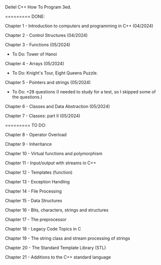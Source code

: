 Deitel C++ How To Program 3ed.


========= DONE: 

Chapter 1 - Introduction to computers and programming in C++ (04/2024)

Chapter 2 - Control Structures (04/2024)

Chapter 3 - Functions (05/2024)  
* To Do: Tower of Hanoi

Chapter 4 - Arrays (05/2024)  
* To Do: Knight's Tour, Eight Queens Puzzle.

Chapter 5 - Pointers and strings  (05/2024)
* To Do: +28 questions (I needed to study for a test, so I skipped some of the questions.)

Chapter 6 - Classes and Data Abstraction (05/2024)

Chapter 7 - Classes: part II (05/2024)

========= TO DO:

Chapter 8 - Operator Overload

Chapter 9 - Inheritance

Chapter 10 - Virtual functions and polymorphism

Chapter 11 - Input/output with streams in C++

Chapter 12 - Templates (function)

Chapter 13 - Exception Handling

Chapter 14 - File Processing

Chapter 15 - Data Structures

Chapter 16 - Bits, characters, strings and structures

Chapter 17 - The preprocessor

Chapter 18 - Legacy Code Topics in C

Chapter 19 - The string class and stream processing of strings

Chapter 20 - The Standard Template Library (STL)

Chapter 21 - Additions to the C++ standard language

